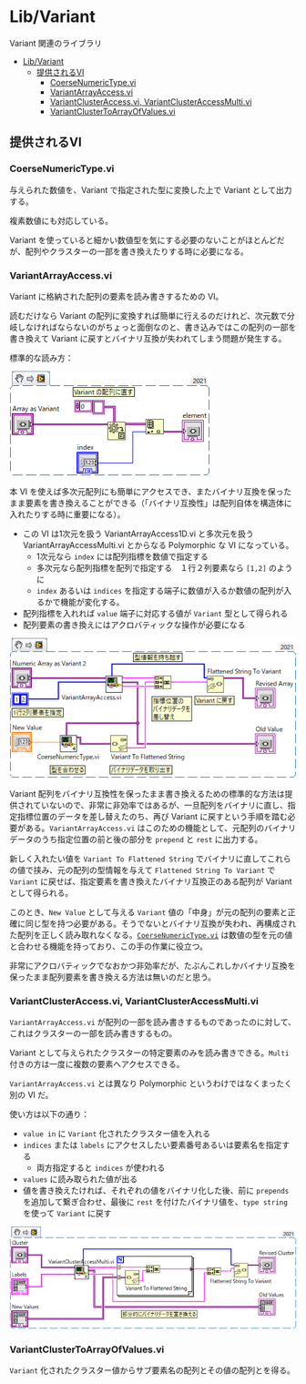 Lib/Variant
==
Variant 関連のライブラリ

- [Lib/Variant](#libvariant)
  - [提供されるVI](#提供されるvi)
    - [CoerseNumericType.vi](#coersenumerictypevi)
    - [VariantArrayAccess.vi](#variantarrayaccessvi)
    - [VariantClusterAccess.vi, VariantClusterAccessMulti.vi](#variantclusteraccessvi-variantclusteraccessmultivi)
    - [VariantClusterToArrayOfValues.vi](#variantclustertoarrayofvaluesvi)

提供されるVI
--
### CoerseNumericType.vi

与えられた数値を、Variant で指定された型に変換した上で Variant として出力する。

複素数値にも対応している。

Variant を使っていると細かい数値型を気にする必要のないことがほとんどだが、配列やクラスターの一部を書き換えたりする時に必要になる。

### VariantArrayAccess.vi

Variant に格納された配列の要素を読み書きするための VI。

読むだけなら Variant の配列に変換すれば簡単に行えるのだけれど、次元数で分岐しなければならないのがちょっと面倒なのと、書き込みではこの配列の一部を書き換えて Variant に戻すとバイナリ互換が失われてしまう問題が発生する。

標準的な読み方：

![](image4md/StandardVariantArrayReading.png)

本 VI を使えば多次元配列にも簡単にアクセスでき、またバイナリ互換を保ったまま要素を書き換えることができる（「バイナリ互換性」は配列自体を構造体に入れたりする時に重要になる）。

- この VI は1次元を扱う VariantArrayAccess1D.vi と多次元を扱う VariantArrayAccessMulti.vi とからなる Polymorphic な VI になっている。
  - 1次元なら `index` には配列指標を数値で指定する
  - 多次元なら配列指標を配列で指定する　１行２列要素なら `[1,2]` のように
  - `index` あるいは `indices` を指定する端子に数値が入るか数値の配列が入るかで機能が変化する。
- 配列指標を入れれば `value` 端子に対応する値が `Variant` 型として得られる
- 配列要素の書き換えにはアクロバティックな操作が必要になる

![](image4md/example-VariantArrayAccess.png)

Variant 配列をバイナリ互換性を保ったまま書き換えるための標準的な方法は提供されていないので、非常に非効率ではあるが、一旦配列をバイナリに直し、指定指標位置のデータを差し替えたのち、再び Variant に戻すという手順を踏む必要がある。`VariantArrayAccess.vi` はこのための機能として、元配列のバイナリデータのうち指定位置の前と後の部分を `prepend` と `rest` に出力する。

新しく入れたい値を `Variant To Flattened String` でバイナリに直してこれらの値で挟み、元の配列の型情報を与えて `Flattened String To Variant` で `Variant` に戻せば、指定要素を書き換えたバイナリ互換正のある配列が Variant として得られる。

このとき、`New Value` として与える `Variant` 値の「中身」が元の配列の要素と正確に同じ型を持つ必要がある。そうでないとバイナリ互換が失われ、再構成された配列を正しく読み取れなくなる。[`CoerseNumericType.vi`](#coersenumerictypevi) は数値の型を元の値と合わせる機能を持っており、この手の作業に役立つ。

非常にアクロバティックでなおかつ非効率だが、たぶんこれしかバイナリ互換を保ったまま配列要素を書き換える方法は無いのだと思う。

### VariantClusterAccess.vi, VariantClusterAccessMulti.vi

`VariantArrayAccess.vi` が配列の一部を読み書きするものであったのに対して、これはクラスターの一部を読み書きするもの。

Variant として与えられたクラスターの特定要素のみを読み書きできる。`Multi` 付きの方は一度に複数の要素へアクセスできる。

`VariantArrayAccess.vi` とは異なり Polymorphic というわけではなくまったく別の VI だ。

使い方は以下の通り：

- `value in` に `Variant` 化されたクラスター値を入れる
- `indices` または `labels` にアクセスしたい要素番号あるいは要素名を指定する
  - 両方指定すると `indices` が使われる
- `values` に読み取られた値が出る
- 値を書き換えたければ、それぞれの値をバイナリ化した後、前に `prepends` を追加して繋ぎ合わせ、最後に `rest` を付けたバイナリ値を、`type string` を使って `Variant` に戻す

![](image4md/example-VariantClusterAccessMulti.png)

### VariantClusterToArrayOfValues.vi

`Variant` 化されたクラスター値からサブ要素名の配列とその値の配列とを得る。
